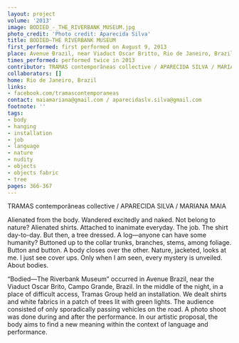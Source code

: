 ```yaml
---
layout: project
volume: '2013'
image: BODIED_-_THE_RIVERBANK_MUSEUM.jpg
photo_credit: 'Photo credit: Aparecida Silva'
title: BODIED—THE RIVERBANK MUSEUM
first_performed: first performed on August 9, 2013
place: Avenue Brazil, near Viaduct Oscar Britto, Rio de Janeiro, Brazil
times_performed: performed twice in 2013
contributor: TRAMAS contemporâneas collective / APARECIDA SILVA / MARIANA MAIA
collaborators: []
home: Rio de Janeiro, Brazil
links:
- facebook.com/tramascontemporaneas
contact: maiamariana@gmail.com / aparecidaslv.silva@gmail.com
footnote: ''
tags:
- body
- hanging
- installation
- job
- language
- nature
- nudity
- objects
- objects fabric
- tree
pages: 366-367
---
```


TRAMAS contemporâneas collective / APARECIDA SILVA / MARIANA MAIA

Alienated from the body. Wandered excitedly and naked. Not belong to nature? Alienated shirts. Attached to inanimate everyday. The job. The shirt day-to-day. But then, a tree dressed. A log—anyone can have some humanity? Buttoned up to the collar trunks, branches, stems, among foliage. Button and button. A body closes over the other. Nature, jacketed, looks at me. I just see cover ups. Only when I am seen, every mystery is unveiled. About bodies.

“Bodied—The Riverbank Museum” occurred in Avenue Brazil, near the Viaduct Oscar Brito, Campo Grande, Brazil. In the middle of the night, in a place of difficult access, Tramas Group  held an installation. We dealt shirts and white fabrics in a patch of trees lit with green lights. The audience consisted of only sporadically passing vehicles on the road. A photo shoot was done during and after the performance. In our artistic proposal, the body aims to find a new meaning within the context of language and performance.
